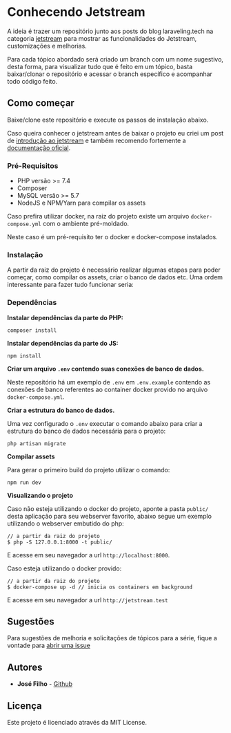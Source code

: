 # Conhecendo Jetstream

A ideia é trazer um repositório junto aos posts do blog laraveling.tech na categoria [jetstream](https://laraveling.tech/categorias/jetstream) para mostrar as funcionalidades do Jetstream, customizações e melhorias.

Para cada tópico abordado será criado um branch com um nome sugestivo, desta forma, para visualizar tudo que é feito em um tópico, basta baixar/clonar o repositório e acessar o branch específico e acompanhar todo código feito.

## Como começar

Baixe/clone este repositório e execute os passos de instalação abaixo.

Caso queira conhecer o jetstream antes de baixar o projeto eu criei um post de [introdução ao jetstream](https://laraveling.tech/conheca-o-laravel-jetstream/) e também recomendo fortemente a [documentação oficial](https://laravel.com/docs/8.x/installation#installing-laravel).

### Pré-Requisitos

- PHP versão >= 7.4
- Composer
- MySQL versão >= 5.7
- NodeJS e NPM/Yarn para compilar os assets

Caso prefira utilizar docker, na raiz do projeto existe um arquivo `docker-compose.yml` com o ambiente pré-moldado. 

Neste caso é um pré-requisito ter o docker e docker-compose instalados.

### Instalação

A partir da raiz do projeto é necessário realizar algumas etapas para poder começar, como compilar os assets, criar o banco de dados etc. Uma ordem interessante para fazer tudo funcionar seria:

### Dependências

**Instalar dependências da parte do PHP:**
```
composer install
```
**Instalar dependências da parte do JS:**
```
npm install
```
**Criar um arquivo `.env` contendo suas conexões de banco de dados.**

Neste repositório há um exemplo de `.env` em `.env.example` contendo as conexões de banco referentes ao container docker provido no arquivo `docker-compose.yml`.

**Criar a estrutura do banco de dados.**

Uma vez configurado o `.env` executar o comando abaixo para criar a estrutura do banco de dados necessária para o projeto:
```
php artisan migrate
```

**Compilar assets**

Para gerar o primeiro build do projeto utilizar o comando:
```
npm run dev
```

**Visualizando o projeto**

Caso não esteja utilizando o docker do projeto, aponte a pasta `public/` desta aplicação para seu webserver favorito, abaixo segue um exemplo utilizando o webserver embutido do php:
```
// a partir da raiz do projeto
$ php -S 127.0.0.1:8000 -t public/
```

E acesse em seu navegador a url `http://localhost:8000`.

Caso esteja utilizando o docker provido:
```
// a partir da raiz do projeto
$ docker-compose up -d // inicia os containers em background
```
E acesse em seu navegador a url `http://jetstream.test`

## Sugestões

Para sugestões de melhoria e solicitações de tópicos para a série, fique a vontade para [abrir uma issue](https://github.com/Morkhusz/conhecendo-jetstream/issues/new)

## Autores

* **José Filho** - [Github](https://github.com/Morkhusz)

## Licença

Este projeto é licenciado através da MIT License.
